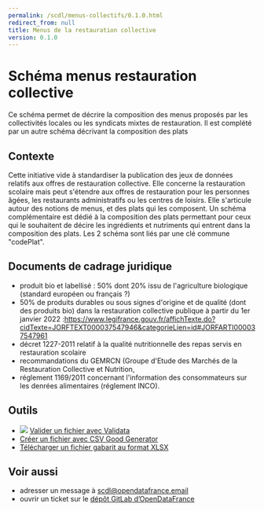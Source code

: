 ```yaml
---
permalink: /scdl/menus-collectifs/0.1.0.html
redirect_from: null
title: Menus de la restauration collective
version: 0.1.0
---
```


# Schéma menus restauration collective

Ce schéma permet de décrire la composition des menus proposés par les collectivités locales ou les syndicats mixtes de restauration. Il est complété par un autre schéma décrivant la composition des plats

## Contexte

Cette initiative vide à standardiser la publication des jeux de données relatifs aux offres de restauration collective. Elle concerne la restauration scolaire mais peut s'étendre aux offres de restauration pour les personnes âgées, les restaurants administratifs ou les centres de loisirs. Elle s'articule autour des notions de menus, et des plats qui les composent. Un schéma complémentaire est dédié à la composition des plats permettant pour ceux qui le souhaitent de décire les ingrédients et nutriments qui entrent dans la composition des plats. Les 2 schéma sont liés par une clé commune "codePlat".


## Documents de cadrage juridique

* produit bio et labellisé : 50% dont 20% issu de l'agriculture biologique (standard européen ou français ?)
* 50% de produits durables ou sous signes d'origine et de qualité (dont des produits bio) dans la restauration collective publique à partir du 1er janvier 2022 :https://www.legifrance.gouv.fr/affichTexte.do?cidTexte=JORFTEXT000037547946&categorieLien=id#JORFARTI000037547961
* décret 1227-2011 relatif à la qualité nutritionnelle des repas servis en restauration scolaire
* recommandations du GEMRCN (Groupe d'Etude des Marchés de la Restauration Collective et Nutrition,
* réglement 1169/2011 concernant l'information des consommateurs sur les denrées alimentaires (réglement INCO).        

## Outils

* [![](https://scdl.opendatafrance.net/docs/assets/validata-logo-horizontal.png)](https://go.validata.fr/table-schema?schema_name=scdl.menus-collectifs) [Valider un fichier avec Validata](http://go.validata.fr/table-schema?schema_name=scdl.menus-collectifs)
* [Créer un fichier avec CSV Good Generator](https://csv-gg.etalab.studio/?schema=scdl)
* [Télécharger un fichier gabarit au format XLSX](https://scdl.opendatafrance.net/docs/templates/menus-collectifs.xlsx)


## Voir aussi

* adresser un message à [scdl@opendatafrance.email](mailto:scdl@opendatafrance.email?subject=menus-collectifs)
* ouvrir un ticket sur le [dépôt GitLab d’OpenDataFrance](https://git.opendatafrance.net/scdl/menus-collectifs/issues)